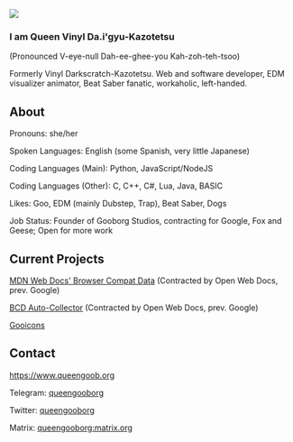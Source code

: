![](http://www.queengoob.org/static/images/virtualintensity_webposter.jpg)

### I am Queen Vinyl Da.i'gyu-Kazotetsu

(Pronounced V-eye-null Dah-ee-ghee-you Kah-zoh-teh-tsoo)

Formerly Vinyl Darkscratch-Kazotetsu. Web and software developer, EDM visualizer animator, Beat Saber fanatic, workaholic, left-handed.


## About

Pronouns: she/her

Spoken Languages: English (some Spanish, very little Japanese)

Coding Languages (Main): Python, JavaScript/NodeJS

Coding Languages (Other): C, C++, C#, Lua, Java, BASIC

Likes: Goo, EDM (mainly Dubstep, Trap), Beat Saber, Dogs

Job Status: Founder of Gooborg Studios, contracting for Google, Fox and Geese; Open for more work

## Current Projects

[MDN Web Docs' Browser Compat Data](https://github.com/mdn/browser-compat-data) (Contracted by Open Web Docs, prev. Google)

[BCD Auto-Collector](https://github.com/foolip/mdn-bcd-collector) (Contracted by Open Web Docs, prev. Google)

[Gooicons](https://github.com/GooborgStudios/gooicons)

## Contact

https://www.queengoob.org

Telegram: [queengooborg](https://t.me/queengooborg)

Twitter: [queengooborg](https://twitter.com/queengooborg)

Matrix: [queengooborg:matrix.org](https://matrix.to/#/@queengooborg:matrix.org)
